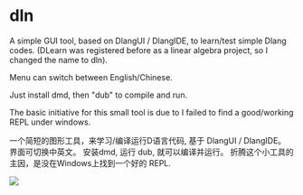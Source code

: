 # dln
A simple GUI tool, based on DlangUI / DlangIDE, to learn/test simple Dlang codes. 
(DLearn was registered before as a linear algebra project, 
so I changed the name to dln).

Menu can switch between English/Chinese.

Just install dmd, then "dub" to compile and run.

The basic initiative for this small tool is due to I failed 
to find a good/working REPL under windows.

一个简短的图形工具，来学习/编译运行D语言代码, 基于 DlangUI / DlangIDE。
界面可切换中英文。 安装dmd, 运行 dub, 就可以编译并运行。 
折腾这个小工具的主因，是没在Windows上找到一个好的 REPL.

![](https://raw.githubusercontent.com/xucs007/dln/main/screenshot/dln_v0.0.3.png)
